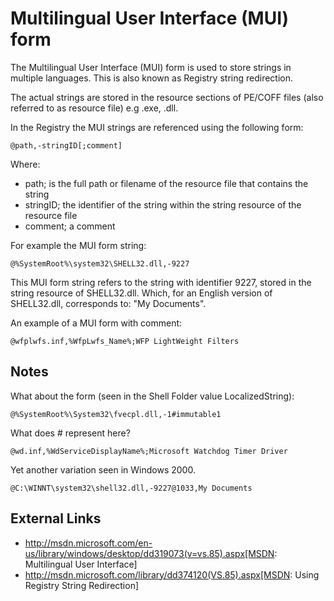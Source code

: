 # Multilingual User Interface (MUI) form

The Multilingual User Interface (MUI) form is used to store strings in multiple
languages. This is also known as Registry string redirection.

The actual strings are stored in the resource sections of PE/COFF files (also
referred to as resource file) e.g .exe, .dll.

In the Registry the MUI strings are referenced using the following form:

```
@path,-stringID[;comment]
```

Where:

* path; is the full path or filename of the resource file that contains the
string
* stringID; the identifier of the string within the string resource of the
resource file
* comment; a comment

For example the MUI form string:

```
@%SystemRoot%\system32\SHELL32.dll,-9227
```

This MUI form string refers to the string with identifier 9227, stored in the
string resource of SHELL32.dll. Which, for an English version of SHELL32.dll,
corresponds to: "My Documents".

An example of a MUI form with comment:

```
@wfplwfs.inf,%WfpLwfs_Name%;WFP LightWeight Filters
```

## Notes

What about the form (seen in the Shell Folder value LocalizedString):

```
@%SystemRoot%\System32\fvecpl.dll,-1#immutable1
```

What does # represent here?

```
@wd.inf,%WdServiceDisplayName%;Microsoft Watchdog Timer Driver
```

Yet another variation seen in Windows 2000.

```
@C:\WINNT\system32\shell32.dll,-9227@1033,My Documents
```

## External Links

* http://msdn.microsoft.com/en-us/library/windows/desktop/dd319073(v=vs.85).aspx[MSDN: Multilingual User Interface]
* http://msdn.microsoft.com/library/dd374120(VS.85).aspx[MSDN: Using Registry String Redirection]

